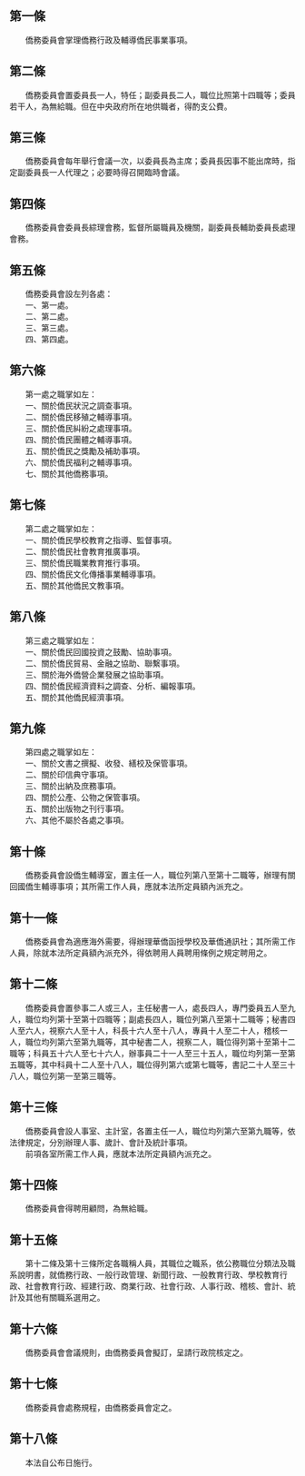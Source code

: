 第一條 
-------
　　僑務委員會掌理僑務行政及輔導僑民事業事項。  


第二條 
-------
　　僑務委員會置委員長一人，特任；副委員長二人，職位比照第十四職等；委員若干人，為無給職。但在中央政府所在地供職者，得酌支公費。  


第三條 
-------
　　僑務委員會每年舉行會議一次，以委員長為主席；委員長因事不能出席時，指定副委員長一人代理之；必要時得召開臨時會議。  


第四條 
-------
　　僑務委員會委員長綜理會務，監督所屬職員及機關，副委員長輔助委員長處理會務。  


第五條 
-------
　　僑務委員會設左列各處：  
　　一、第一處。  
　　二、第二處。  
　　三、第三處。  
　　四、第四處。  


第六條 
-------
　　第一處之職掌如左：  
　　一、關於僑民狀況之調查事項。  
　　二、關於僑民移殖之輔導事項。  
　　三、關於僑民糾紛之處理事項。  
　　四、關於僑民團體之輔導事項。  
　　五、關於僑民之獎勵及補助事項。  
　　六、關於僑民福利之輔導事項。  
　　七、關於其他僑務事項。  


第七條 
-------
　　第二處之職掌如左：  
　　一、關於僑民學校教育之指導、監督事項。  
　　二、關於僑民社會教育推廣事項。  
　　三、關於僑民職業教育推行事項。  
　　四、關於僑民文化傳播事業輔導事項。  
　　五、關於其他僑民文教事項。  


第八條 
-------
　　第三處之職掌如左：  
　　一、關於僑民回國投資之鼓勵、協助事項。  
　　二、關於僑民貿易、金融之協助、聯繫事項。  
　　三、關於海外僑營企業發展之協助事項。  
　　四、關於僑民經濟資料之調查、分析、編報事項。  
　　五、關於其他僑民經濟事項。  


第九條 
-------
　　第四處之職掌如左：  
　　一、關於文書之撰擬、收發、繕校及保管事項。  
　　二、關於印信典守事項。  
　　三、關於出納及庶務事項。  
　　四、關於公產、公物之保管事項。  
　　五、關於出版物之刊行事項。  
　　六、其他不屬於各處之事項。  


第十條 
-------
　　僑務委員會設僑生輔導室，置主任一人，職位列第八至第十二職等，辦理有關回國僑生輔導事項；其所需工作人員，應就本法所定員額內派充之。  


第十一條 
---------
　　僑務委員會為適應海外需要，得辦理華僑函授學校及華僑通訊社；其所需工作人員，除就本法所定員額內派充外，得依聘用人員聘用條例之規定聘用之。  


第十二條 
---------
　　僑務委員會置參事二人或三人，主任秘書一人，處長四人，專門委員五人至九人，職位均列第十至第十四職等；副處長四人，職位列第八至第十二職等；秘書四人至六人，視察六人至十人，科長十六人至十八人，專員十人至二十人，稽核一人，職位均列第六至第九職等，其中秘書二人，視察二人，職位得列第十至第十二職等；科員五十六人至七十六人，辦事員二十一人至三十五人，職位均列第一至第五職等，其中科員十二人至十八人，職位得列第六或第七職等，書記二十人至三十八人，職位列第一至第三職等。  


第十三條 
---------
　　僑務委員會設人事室、主計室，各置主任一人，職位均列第六至第九職等，依法律規定，分別辦理人事、歲計、會計及統計事項。  
　　前項各室所需工作人員，應就本法所定員額內派充之。  


第十四條 
---------
　　僑務委員會得聘用顧問，為無給職。  


第十五條 
---------
　　第十二條及第十三條所定各職稱人員，其職位之職系，依公務職位分類法及職系說明書，就僑務行政、一般行政管理、新聞行政、一般教育行政、學校教育行政、社會教育行政、經建行政、商業行政、社會行政、人事行政、稽核、會計、統計及其他有關職系選用之。  


第十六條 
---------
　　僑務委員會會議規則，由僑務委員會擬訂，呈請行政院核定之。  


第十七條 
---------
　　僑務委員會處務規程，由僑務委員會定之。  


第十八條 
---------
　　本法自公布日施行。